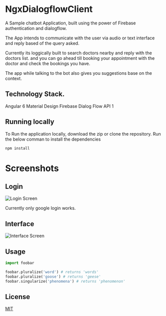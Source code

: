 # NgxDialogflowClient

A Sample chatbot Application, built using the power of Firebase authentication and dialogflow.

The App intends to communicate with the user via audio or text interface and reply based of the query asked.

Currently its loggically built to search doctors nearby and reply with the doctors list. and you can go ahead till booking your appointment with the doctor and check the bookings you have.

The app while talking to the bot also gives you suggestions base on the context.

## Technology Stack.

Angular 6
Material Design
Firebase
Dialog Flow API 1


## Running locally

To Run the application locally, download the zip or clone the repository. Run the below comman to install the dependencies

```bash
npm install
```

# Screenshots

## Login

![Login Screen](https://github.com/codeRusty/ngx-dialogflow-client/blob/master/src/assets/login.JPG?raw=true)

Currently only google login works.

## Interface


![Interface Screen](https://github.com/codeRusty/ngx-dialogflow-client/blob/master/src/assets/UI.JPG?raw=true)


## Usage

```python
import foobar

foobar.pluralize('word') # returns 'words'
foobar.pluralize('goose') # returns 'geese'
foobar.singularize('phenomena') # returns 'phenomenon'
```



## License
[MIT](https://choosealicense.com/licenses/mit/)